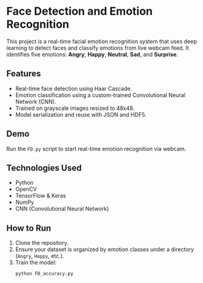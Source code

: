 # Face Detection and Emotion Recognition

This project is a real-time facial emotion recognition system that uses deep learning to detect faces and classify emotions from live webcam feed. It identifies five emotions: **Angry**, **Happy**, **Neutral**, **Sad**, and **Surprise**.

## Features

- Real-time face detection using Haar Cascade.
- Emotion classification using a custom-trained Convolutional Neural Network (CNN).
- Trained on grayscale images resized to 48x48.
- Model serialization and reuse with JSON and HDF5.

## Demo

Run the `FD.py` script to start real-time emotion recognition via webcam.

## Technologies Used

- Python
- OpenCV
- TensorFlow & Keras
- NumPy
- CNN (Convolutional Neural Network)



## How to Run

1. Clone the repository.
2. Ensure your dataset is organized by emotion classes under a directory (`Angry`, `Happy`, etc.).
3. Train the model:
   ```bash
   python FD_accuracy.py
